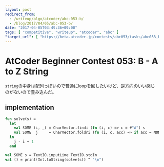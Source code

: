 ```yaml
---
layout: post
redirect_from:
  - /writeup/algo/atcoder/abc-053-b/
  - /blog/2017/04/05/abc-053-b/
date: "2017-04-05T03:49:36+09:00"
tags: [ "competitive", "writeup", "atcoder", "abc" ]
"target_url": [ "https://beta.atcoder.jp/contests/abc053/tasks/abc053_b" ]
---
```


# AtCoder Beginner Contest 053: B - A to Z String

`string`の中身は配列っぽいので普通にloopを回したいけど、逆方向のいい感じのがないので畳み込んだ。

## implementation

``` sml
fun solve(s) =
  let
    val SOME (i, _) = CharVector.findi (fn (i, c) => c = #"A") s
    val SOME  j     = CharVector.foldri (fn (i, c, acc) => if acc = NONE andalso c = #"Z" then SOME i else acc) NONE s
  in
    j - i + 1
  end

val SOME s = TextIO.inputLine TextIO.stdIn
val () = print(Int.toString(solve(s)) ^ "\n")
```
